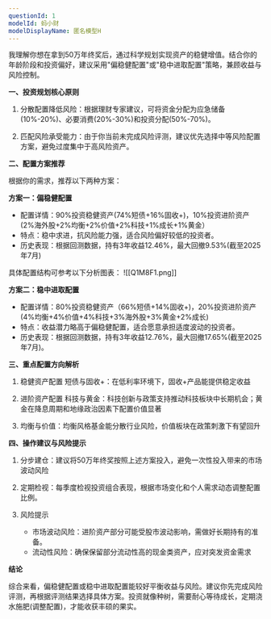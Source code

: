 ```yaml
---
questionId: 1
modelId: 蚂小财
modelDisplayName: 匿名模型H
---
```


我理解你想在拿到50万年终奖后，通过科学规划实现资产的稳健增值。结合你的年龄阶段和投资偏好，建议采用"偏稳健配置"或"稳中进取配置"策略，兼顾收益与风险控制。

**一、投资规划核心原则**

1. 分散配置降低风险：根据理财专家建议，可将资金分配为应急储备(10%-20%)、必要消费(20%-30%)和投资分配(50%-70%)。

2. 匹配风险承受能力：由于你当前未完成风险评测，建议优先选择中等风险配置方案，避免过度集中于高风险资产。

**二、配置方案推荐**

根据你的需求，推荐以下两种方案：

**方案一：偏稳健配置**
- 配置详情：90%投资稳健资产(74%短债+16%固收+)，10%投资进阶资产(2%海外股+2%均衡+2%价值+2%科技+1%成长+1%黄金）
- 特点：稳中求进，抗风险能力强，适合风险偏好较低的投资者。
- 历史表现：根据回测数据，持有3年收益12.46%，最大回撤9.53%(截至2025年7月)

具体配置结构可参考以下分析图表：
![[Q1M8F1.png]]

**方案二：稳中进取配置**
- 配置详情：80%投资稳健资产（66%短债+14%固收+)，20%投资进阶资产(4%均衡+4%价值+4%科技+3%海外股+3%黄金+2%成长)
- 特点：收益潜力略高于偏稳健配置，适合愿意承担适度波动的投资者。
- 历史表现：根据回测数据，持有3年收益12.76%，最大回撤17.65%(截至2025年7月)。

**三、重点配置方向解析**

1. 稳健资产配置
   短债与固收+：在低利率环境下，固收+产品能提供稳定收益

2. 进阶资产配置
   科技与黄金：科技创新与政策支持推动科技板块中长期机会；黄金在降息周期和地缘政治因素下配置价值显著

3. 均衡与价值：均衡风格基金能分散行业风险，价值板块在政策刺激下有望回升

**四、操作建议与风险提示**

1. 分步建仓：建议将50万年终奖按照上述方案投入，避免一次性投入带来的市场波动风险

2. 定期检视：每季度检视投资组合表现，根据市场变化和个人需求动态调整配置比例。

3. 风险提示
   - 市场波动风险：进阶资产部分可能受股市波动影响，需做好长期持有的准备。
   - 流动性风险：确保保留部分流动性高的现金类资产，应对突发资金需求

**结论**

综合来看，偏稳健配置或稳中进取配置能较好平衡收益与风险。建议你先完成风险评测，再根据评测结果选择具体方案。投资就像种树，需要耐心等待成长，定期浇水施肥(调整配置)，才能收获丰硕的果实。


